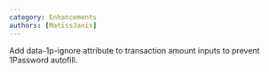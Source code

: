 ```yaml
---
category: Enhancements
authors: [MatissJanis]
---
```


Add data-1p-ignore attribute to transaction amount inputs to prevent 1Password autofill.

